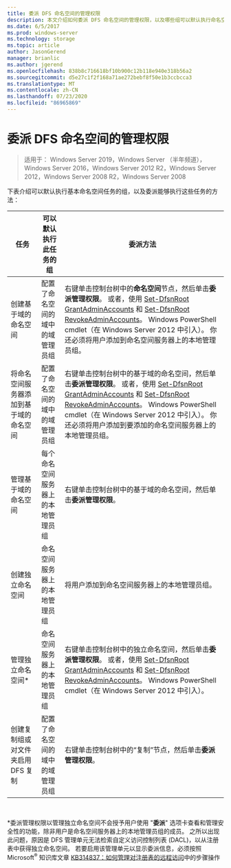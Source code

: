 ```yaml
---
title: 委派 DFS 命名空间的管理权限
description: 本文介绍如何委派 DFS 命名空间的管理权限，以及哪些组可以默认执行命名空间任务
ms.date: 6/5/2017
ms.prod: windows-server
ms.technology: storage
ms.topic: article
author: JasonGerend
manager: brianlic
ms.author: jgerend
ms.openlocfilehash: 838b8c716618bf10b900c12b118e940e318b56a2
ms.sourcegitcommit: d5e27c1f2f168a71ae272bebf8f50e1b3ccbcca3
ms.translationtype: MT
ms.contentlocale: zh-CN
ms.lasthandoff: 07/23/2020
ms.locfileid: "86965869"
---
```

# <a name="delegate-management-permissions-for-dfs-namespaces"></a>委派 DFS 命名空间的管理权限

> 适用于： Windows Server 2019，Windows Server （半年频道），Windows Server 2016，Windows Server 2012 R2，Windows Server 2012，Windows Server 2008 R2，Windows Server 2008

下表介绍可以默认执行基本命名空间任务的组，以及委派能够执行这些任务的方法：

|任务 | 可以默认执行此任务的组 | 委派方法 |
|---|---|---|
|创建基于域的命名空间|配置了命名空间的域中的域管理员组|右键单击控制台树中的**命名空间**节点，然后单击**委派管理权限**。 或者，使用 [Set-DfsnRoot GrantAdminAccounts](/powershell/module/dfsn/set-dfsnroot?view=win10-ps) 和 [Set-DfsnRoot RevokeAdminAccounts](/powershell/module/dfsn/set-dfsnroot?view=win10-ps)。 Windows PowerShell cmdlet（在 Windows Server 2012 中引入）。 你还必须将用户添加到命名空间服务器上的本地管理员组。|
|将命名空间服务器添加到基于域的命名空间|配置了命名空间的域中的域管理员组| 右键单击控制台树中的基于域的命名空间，然后单击**委派管理权限**。 或者，使用 [Set-DfsnRoot GrantAdminAccounts](/powershell/module/dfsn/set-dfsnroot?view=win10-ps) 和 [Set-DfsnRoot RevokeAdminAccounts](/powershell/module/dfsn/set-dfsnroot?view=win10-ps)。 Windows PowerShell cmdlet（在 Windows Server 2012 中引入）。 你还必须将用户添加到要添加的命名空间服务器上的本地管理员组。|
|管理基于域的命名空间|每个命名空间服务器上的本地管理员组| 右键单击控制台树中的基于域的命名空间，然后单击**委派管理权限**。 |
|创建独立命名空间|命名空间服务器上的本地管理员组| 将用户添加到命名空间服务器上的本地管理员组。 |
|管理独立命名空间*|命名空间服务器上的本地管理员组| 右键单击控制台树中的独立命名空间，然后单击**委派管理权限**。 或者，使用 [Set-DfsnRoot GrantAdminAccounts](/powershell/module/dfsn/set-dfsnroot?view=win10-ps) 和 [Set-DfsnRoot RevokeAdminAccounts](/powershell/module/dfsn/set-dfsnroot?view=win10-ps)。 Windows PowerShell cmdlet（在 Windows Server 2012 中引入）。|
|创建复制组或对文件夹启用 DFS 复制|配置了命名空间的域中的域管理员组| 右键单击控制台树中的“复制”节点，然后单击**委派管理权限**。 |

<br />

\*委派管理权限以管理独立命名空间不会授予用户使用 "**委派**" 选项卡查看和管理安全性的功能，除非用户是命名空间服务器上的本地管理员组的成员。 之所以出现此问题，原因是 DFS 管理单元无法检索自定义访问控制列表 (DACL)，以从注册表中获得独立命名空间。 若要启用该管理单元以显示委派信息，必须按照 Microsoft<sup>®</sup> 知识库文章 [KB314837：如何管理对注册表的远程访问](https://go.microsoft.com/fwlink?linkid=46803)中的步骤操作
